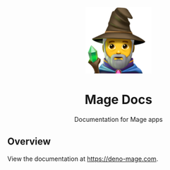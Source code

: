 <p align="center" style="color: #343a40">
  <img src="https://raw.githubusercontent.com/deno-mage/docs/main/mage.png" alt="Emotion logo" height="150" width="150">
  <h1 align="center">Mage Docs</h1>
</p>
<div align="center">
  Documentation for Mage apps
</div>

## Overview

View the documentation at https://deno-mage.com.

